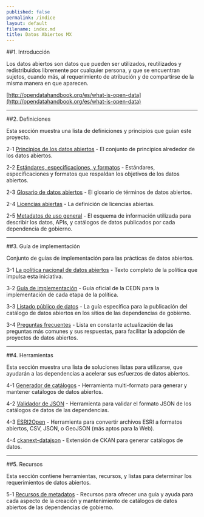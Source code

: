 ```yaml
---
published: false
permalink: /indice
layout: default
filename: index.md
title: Datos Abiertos MX
---
```


##1. Introducción

Los datos abiertos son datos que pueden ser utilizados, reutilizados y redistribuidos libremente por cualquier persona, y que se encuentran sujetos, cuando más, al requerimiento de atribución y de compartirse de la misma manera en que aparecen.

[http://opendatahandbook.org/es/what-is-open-data](http://opendatahandbook.org/es/what-is-open-data)

----------------

##2. Definiciones

Esta sección muestra una lista de definiciones y principios que guían
este proyecto.

2-1 [Principios de los datos abiertos](principios/) - El conjunto de principios alrededor de los datos abiertos.

2-2 [Estándares, especificaciones, y formatos](estandares/) - Estándares, especificaciones y formatos que respaldan los objetivos de los datos abiertos.

2-3 [Glosario de datos abiertos](glosario/) - El glosario de términos de
datos abiertos.

2-4 [Licencias abiertas](licencias/) - La definición de licencias abiertas.

2-5 [Metadatos de uso general](esquema/) - El esquema de información utilizada para describir los datos, APIs, y catálogos de datos publicados por cada dependencia de gobierno.

----------------

##3. Guía de implementación

Conjunto de guías de implementación para las prácticas de datos abiertos.

3-1 [La política nacional de datos abiertos](/politica/) - Texto
completo de la política que impulsa esta iniciativa.  

3-2 [Guía de implementación](/implementacion/) - Guía oficial de la CEDN para la implementación de cada etapa de la política.

3-3 [Listado público de datos](/catalogo/) - La guía específica para la publicación del catálogo de datos abiertos en los sitios de las dependencias de gobierno.

3-4 [Preguntas frecuentes](/preguntas/) - Lista en constante actualización de las preguntas más comunes y sus respuestas, para facilitar la adopción de proyectos de datos abiertos.

----------------

##4. Herramientas 

Esta sección muestra una lista de soluciones listas para utilizarse, que
ayudarán a las dependencias a acelerar sus esfuerzos de datos abiertos.

4-1 [Generador de catálogos](http://project-open-data.github.com/catalog-generator/) - Herramienta multi-formato para generar y mantener catálogos de datos abiertos.

4-2 [Validador de JSON](http://project-open-data.github.com/json-validator/) - Herramienta para validar el formato JSON de los catálogos de datos de las dependencias.

4-3 [ESRI2Open](http://github.com/project-open-data/esri2open) - Herramienta para convertir archivos ESRI a formatos abiertos, CSV, JSON, o GeoJSON (más aptos para la Web).

4-4 [ckanext-datajson](https://github.com/HHS/ckanext-datajson) - Extensión de CKAN para generar catálogos de datos.

----------------

##5. Recursos

Esta sección contiene herramientas, recursos, y listas para determinar
los requerimientos de datos abiertos.

5-1 [Recursos de metadatos](metadatos/) - 
Recursos para ofrecer una guía y ayuda para cada aspecto de la creación y mantenimiento de catálogos de datos abiertos de las dependencias de gobierno.

